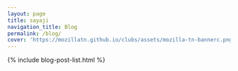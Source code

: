 ```yaml
---
layout: page
title: sayaji
navigation_title: Blog
permalink: /blog/
cover: 'https://mozillatn.github.io/clubs/assets/mozilla-tn-bannerc.png'
---
```



{% include blog-post-list.html %}

